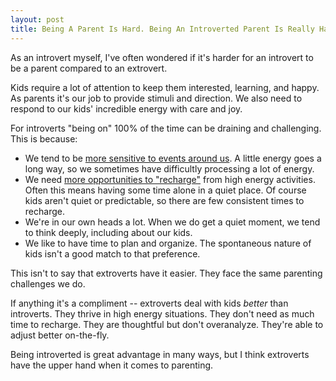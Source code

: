 ```yaml
---
layout: post
title: Being A Parent Is Hard. Being An Introverted Parent Is Really Hard.
---
```

As an introvert myself, I've often wondered if it's harder for an introvert to be a parent compared to an extrovert.

Kids require a lot of attention to keep them interested, learning, and happy. As parents it's our job to provide stimuli and direction. We also need to respond to our kids' incredible energy with care and joy.

For introverts "being on" 100% of the time can be draining and challenging. This is because:

- We tend to be [more sensitive to events around us](http://en.wikipedia.org/wiki/Quiet:_The_Power_of_Introverts_in_a_World_That_Can't_Stop_Talking#Physiology_of_temperament). A little energy goes a long way, so we sometimes have difficultly processing a lot of energy.
- We need [more opportunities to "recharge"](http://www.theatlantic.com/magazine/archive/2003/03/caring-for-your-introvert/302696/) from high energy activities. Often this means having some time alone in a quiet place. Of course kids aren't quiet or predictable, so there are few consistent times to recharge.
- We're in our own heads a lot. When we do get a quiet moment, we tend to think deeply, including about our kids.
- We like to have time to plan and organize. The spontaneous nature of kids isn't a good match to that preference.

This isn't to say that extroverts have it easier. They face the same parenting challenges we do. 

If anything it's a compliment -- extroverts deal with kids _better_ than introverts. They thrive in high energy situations. They don't need as much time to recharge. They are thoughtful but don't overanalyze. They're able to adjust better on-the-fly.

Being introverted is great advantage in many ways, but I think extroverts have the upper hand when it comes to parenting.